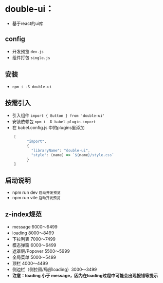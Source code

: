 # double-ui：
- 基于react的ui库

## config
- 开发预览 `dev.js`
- 组件打包 `single.js`


## 安装
- `npm i -S double-ui`

## 按需引入
- 引入组件 `import { Button } from 'double-ui'`
- 安装依赖包   `npm i -D babel-plugin-import`
- 在 babel.config.js 中的plugins里添加
```js
    [
          "import",
          {
            "libraryName": "double-ui",
            "style": (name) => `${name}/style.css`
          }
    ]
```

## 启动说明
- npm run dev ` 启动开发预览 `
- npm run vite ` 启动开发预览 `

## z-index规范
- message 9000～9499
- loading 8000～8499
- 下拉列表 7000～7499
- 模态弹窗 6000～6499
- 遮罩层/Popover 5500～5999
- 全局菜单 5000～5499
- 顶栏 4000～4499
- 侧边栏（侧拉窗/局部loading）3000～3499
- **注意：loading 小于 message，因为在loading过程中可能会出现报错等提示**
    
